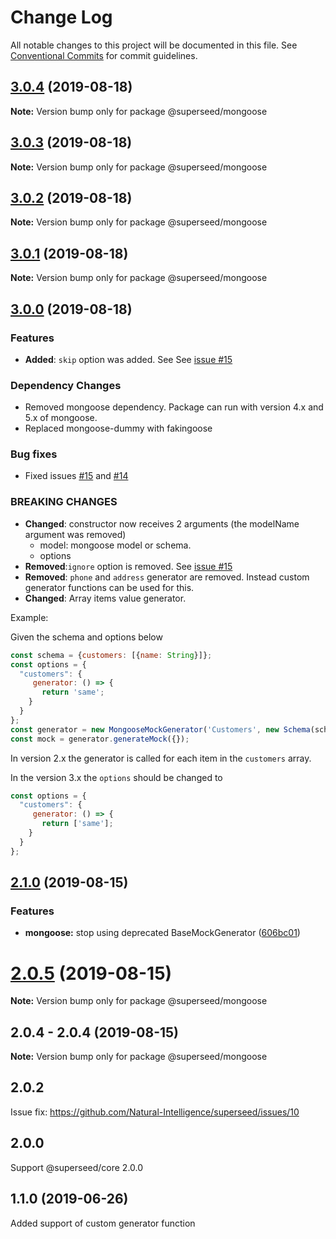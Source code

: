 # Change Log

All notable changes to this project will be documented in this file.
See [Conventional Commits](https://conventionalcommits.org) for commit guidelines.

## [3.0.4](https://github.com/Natural-Intelligence/superseed/compare/@superseed/mongoose@3.0.3...@superseed/mongoose@3.0.4) (2019-08-18)

**Note:** Version bump only for package @superseed/mongoose





## [3.0.3](https://github.com/Natural-Intelligence/superseed/compare/@superseed/mongoose@3.0.2...@superseed/mongoose@3.0.3) (2019-08-18)

**Note:** Version bump only for package @superseed/mongoose





## [3.0.2](https://github.com/Natural-Intelligence/superseed/compare/@superseed/mongoose@3.0.1...@superseed/mongoose@3.0.2) (2019-08-18)

**Note:** Version bump only for package @superseed/mongoose





## [3.0.1](https://github.com/Natural-Intelligence/superseed/compare/@superseed/mongoose@3.0.0...@superseed/mongoose@3.0.1) (2019-08-18)

**Note:** Version bump only for package @superseed/mongoose





## [3.0.0](https://github.com/Natural-Intelligence/superseed/compare/@superseed/mongoose@2.1.0...@superseed/mongoose@3.0.0) (2019-08-18)


### Features
- **Added**: `skip` option was added. See See [issue #15](https://github.com/Natural-Intelligence/superseed/issues/15) 


### Dependency Changes
- Removed mongoose dependency. Package can run with version 4.x and 5.x of mongoose.
- Replaced mongoose-dummy with fakingoose


### Bug fixes
- Fixed issues [#15](https://github.com/Natural-Intelligence/superseed/issues/15) and [#14](https://github.com/Natural-Intelligence/superseed/issues/14)

### BREAKING CHANGES
- **Changed**: constructor  now receives 2 arguments (the modelName argument was removed)
  - model: mongoose model or schema.
  - options
- **Removed**:`ignore` option is removed. See [issue #15](https://github.com/Natural-Intelligence/superseed/issues/15) 
- **Removed**: `phone` and `address` generator are removed. Instead custom generator functions can be used for this. 
- **Changed**: Array items value generator.

Example:

Given the schema and options below
```js
const schema = {customers: [{name: String}]};
const options = {
  "customers": {
     generator: () => {
       return 'same';
    }
  }
};
const generator = new MongooseMockGenerator('Customers', new Schema(schema), options);
const mock = generator.generateMock({});
```
In version 2.x the generator is called for each item in the `customers` array.

In the version 3.x the `options` should be changed to
```js
const options = {
  "customers": {
     generator: () => {
       return ['same'];
    }
  }
};
```






## [2.1.0](https://github.com/Natural-Intelligence/superseed/compare/@superseed/mongoose@2.0.5...@superseed/mongoose@2.1.0) (2019-08-15)


### Features

* **mongoose:** stop using deprecated BaseMockGenerator ([606bc01](https://github.com/Natural-Intelligence/superseed/commit/606bc01))





# [2.0.5](https://github.com/Natural-Intelligence/superseed/compare/@superseed/mongoose@2.0.4...@superseed/mongoose@2.0.5) (2019-08-15)

**Note:** Version bump only for package @superseed/mongoose




## 2.0.4 - 2.0.4 (2019-08-15)

**Note:** Version bump only for package @superseed/mongoose



## 2.0.2

Issue fix: https://github.com/Natural-Intelligence/superseed/issues/10



## 2.0.0

Support @superseed/core 2.0.0



## 1.1.0 (2019-06-26)

Added support of custom generator function

